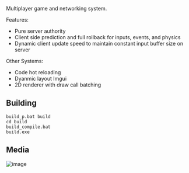 Multiplayer game and networking system.

Features:
- Pure server authority
- Client side prediction and full rollback for inputs, events, and physics
- Dynamic client update speed to maintain constant input buffer size on server

Other Systems:
- Code hot reloading
- Dyanmic layout Imgui
- 2D renderer with draw call batching

## Building
```
build_p.bat build
cd build
build_compile.bat
build.exe
```

## Media
![image](https://github.com/user-attachments/assets/c8fec7fc-b703-4aec-8d91-5b6478beed36)

